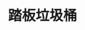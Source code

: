 ---
title: "踏板垃圾桶"
description: "多尺寸可选；空箱可嵌套，圆角内壁好清洗。"
list_image: "images/products/pedal/main.jpg"
hero_image: "images/products/pedal/hero.jpg"
weight: 10          # Hugo 排序用
type:   "products" # 可按你现有 taxonomies 调整
specs_heading: "规格总表"

features:
  - title: "pedal 材质"
    text: "高韧耐冲击，内壁光滑不易挂污，长期使用不易老化。"

  - title: "可嵌套省空间"
    text: "空箱相互嵌套，装载率更高、周转更高效。"

  - title: "支持定制"
    text: "颜色/容量/Logo 可选；量产交付稳定。"


showcase:
  enable: true
  gallery_heading: "产品介绍"
  items:
    - image: "images/products/pedal/1.jpg"
      title: "pedal 大容量周转箱（30–400 L）"
      content:  "厚壁与圆角内壁更耐用、易冲洗；多色可选，适合仓配与加工现场的高频使用。"
    - image: "images/products/pedal/2.jpg"
      title: "pedal 小型周转箱（3.5–22 L）"
      content:  "小批量取用与分装更灵活，便于快进快出；可嵌套回空省库位，日清日洗不易挂污。"
    - image: "images/products/pedal/3.jpg"
      title: "底部加强筋结构"
      content:  "交错筋条提升抗压与抗冲击，底纹增强湿地面摩擦力；受力更均匀，满载堆放更稳。"
    - image: "images/products/pedal/4.jpg"
      title: "使用场景实拍｜加工与分拣现场"
      content:  "标准化分区与流程核对下的日常作业，pedal 敞口容器用于清洗、暂存与转运。"


products:
  enable: true
  items:
    - name: "尺寸: 26*19*7cm"
      specs: "Size: 26*19*7cm"
      image: "images/products/pedal/30.jpg"
    - name: "尺寸: 27.5*22*8cm"
      specs: "Size: 27.5*22*8cm"
      image: "images/products/pedal/50.jpg"
    - name: "尺寸: 29*22*8.5cm"
      specs: "Size: 29*22*8.5cm"
      image: "images/products/pedal/80.jpg"
    - name: "尺寸: 30.5*24*9cm"
      specs: "Size: 30.5*24*9cm"
      image: "images/products/pedal/100.jpg"
---